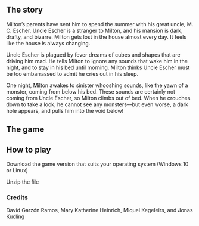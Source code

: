 ## The story

Milton’s parents have sent him to spend the summer with his great uncle, M. C. Escher. Uncle Escher is a stranger to Milton, and his mansion is dark, drafty, and bizarre. Milton gets lost in the house almost every day. It feels like the house is always changing.

Uncle Escher is plagued by fever dreams of cubes and shapes that are driving him mad. He tells Milton to ignore any sounds that wake him in the night, and to stay in his bed until morning. Milton thinks Uncle Escher must be too embarrassed to admit he cries out in his sleep.

One night, Milton awakes to sinister whooshing sounds, like the yawn of a monster, coming from below his bed. These sounds are certainly not coming from Uncle Escher, so Milton climbs out of bed. When he crouches down to take a look, he cannot see any monsters––but even worse, a dark hole appears, and pulls him into the void below!

## The game

## How to play

Download the game version that suits your operating system (Windows 10 or Linux)

Unzip the file 

### Credits

David Garzón Ramos, Mary Katherine Heinrich, Miquel Kegeleirs, and Jonas Kucling




